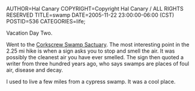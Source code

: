 AUTHOR=Hal Canary
COPYRIGHT=Copyright Hal Canary / ALL RIGHTS RESERVED
TITLE=swamp
DATE=2005-11-22 23:00:00-06:00 (CST)
POSTID=536
CATEGORIES=life;

Vacation Day Two.

Went to the [Corkscrew Swamp Sactuary](http://www.audubon.org/local/sanctuary/corkscrew/). The most interesting point in the 2.25 mi hike is when a sign asks you to stop and smell the air. It was possibly the cleanest air you have ever smelled. The sign then quoted a writer from three hundred years ago, who says swamps are places of foul air, disease and decay.

I used to live a few miles from a cypress swamp. It was a cool place.
